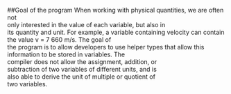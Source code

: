 ##Goal of the program
When working with physical quantities, we are often not  
only interested in the value of each variable, but also in  
its quantity and unit. For example, a variable containing 
velocity can contain the value v = 7 660 m/s. The goal of  
the program is to allow developers to use helper types that 
allow this information to be stored in variables. The      
compiler does not allow the assignment, addition, or   
subtraction of two variables of different units, and is    
also able to derive the unit of multiple or quotient of  
two variables.

